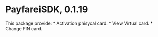 # PayfareiSDK, 0.1.19
 This package provide:
    * Activation phisycal card.
    * View Virtual card.
    * Change PIN card.

